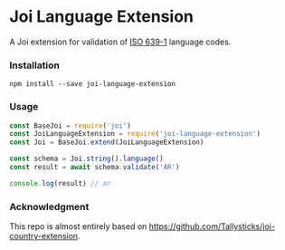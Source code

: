 # Joi Language Extension

A Joi extension for validation of [ISO 639-1](https://en.wikipedia.org/wiki/List_of_ISO_639-1_codes) language codes.

### Installation

```
npm install --save joi-language-extension
```

### Usage

```js
const BaseJoi = require('joi')
const JoiLanguageExtension = require('joi-language-extension')
const Joi = BaseJoi.extend(JoiLanguageExtension)

const schema = Joi.string().language()
const result = await schema.validate('AR')

console.log(result) // ar
```

### Acknowledgment 
This repo is almost entirely based on https://github.com/Tallysticks/joi-country-extension.
